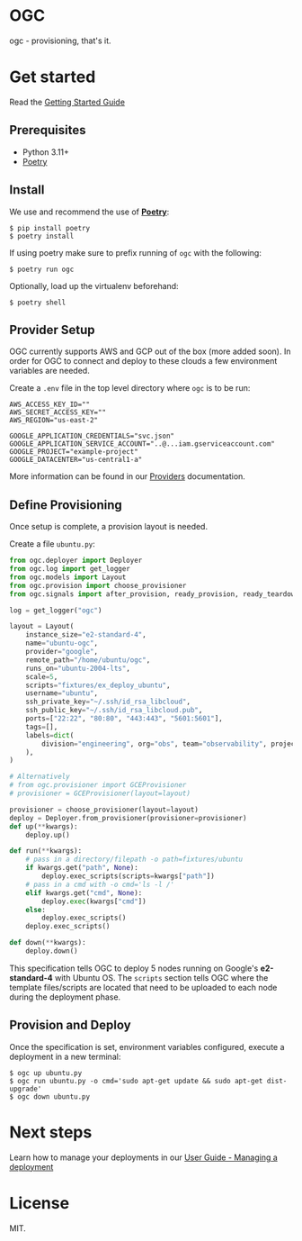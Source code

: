 # OGC

ogc - provisioning, that's it.

# Get started

Read the [Getting Started Guide](https://adam-stokes.github.io/ogc/)

## Prerequisites

- Python 3.11+
- [Poetry](https://python-poetry.org/)

## Install

We use and recommend the use of **[Poetry](https://python-poetry.org/)**:

```shell
$ pip install poetry
$ poetry install
```

If using poetry make sure to prefix running of `ogc` with the following:

```
$ poetry run ogc
```

Optionally, load up the virtualenv beforehand:

```
$ poetry shell
```
## Provider Setup

OGC currently supports AWS and GCP out of the box (more added soon). In order for OGC to connect and deploy to these clouds a few environment variables are needed. 

Create a `.env` file in the top level directory where `ogc` is to be run:

```
AWS_ACCESS_KEY_ID=""
AWS_SECRET_ACCESS_KEY=""
AWS_REGION="us-east-2"

GOOGLE_APPLICATION_CREDENTIALS="svc.json"
GOOGLE_APPLICATION_SERVICE_ACCOUNT="..@...iam.gserviceaccount.com"
GOOGLE_PROJECT="example-project"
GOOGLE_DATACENTER="us-central1-a"
```

More information can be found in our [Providers](user-guide/providers.md) documentation.

## Define Provisioning

Once setup is complete, a provision layout is needed.

Create a file `ubuntu.py`:

```python
from ogc.deployer import Deployer
from ogc.log import get_logger
from ogc.models import Layout
from ogc.provision import choose_provisioner
from ogc.signals import after_provision, ready_provision, ready_teardown

log = get_logger("ogc")

layout = Layout(
    instance_size="e2-standard-4",
    name="ubuntu-ogc",
    provider="google",
    remote_path="/home/ubuntu/ogc",
    runs_on="ubuntu-2004-lts",
    scale=5,
    scripts="fixtures/ex_deploy_ubuntu",
    username="ubuntu",
    ssh_private_key="~/.ssh/id_rsa_libcloud",
    ssh_public_key="~/.ssh/id_rsa_libcloud.pub",
    ports=["22:22", "80:80", "443:443", "5601:5601"],
    tags=[],
    labels=dict(
        division="engineering", org="obs", team="observability", project="perf"
    ),
)

# Alternatively
# from ogc.provisioner import GCEProvisioner
# provisioner = GCEProvisioner(layout=layout)

provisioner = choose_provisioner(layout=layout)
deploy = Deployer.from_provisioner(provisioner=provisioner)
def up(**kwargs):
    deploy.up()

def run(**kwargs):
    # pass in a directory/filepath -o path=fixtures/ubuntu
    if kwargs.get("path", None):
        deploy.exec_scripts(scripts=kwargs["path"])
    # pass in a cmd with -o cmd='ls -l /'
    elif kwargs.get("cmd", None):
        deploy.exec(kwargs["cmd"])
    else:
        deploy.exec_scripts()    
    deploy.exec_scripts()

def down(**kwargs):
    deploy.down()
```

This specification tells OGC to deploy 5 nodes running on Google's **e2-standard-4** with Ubuntu OS. 
The `scripts` section tells OGC where the template files/scripts are located that need to be uploaded to each node during the deployment phase.

## Provision and Deploy

Once the specification is set, environment variables configured, execute a deployment in a new terminal:

```shell
$ ogc up ubuntu.py
$ ogc run ubuntu.py -o cmd='sudo apt-get update && sudo apt-get dist-upgrade'
$ ogc down ubuntu.py
```

# Next steps

Learn how to manage your deployments in our [User Guide - Managing a deployment](user-guide/managing-nodes.md)

# License

MIT.


